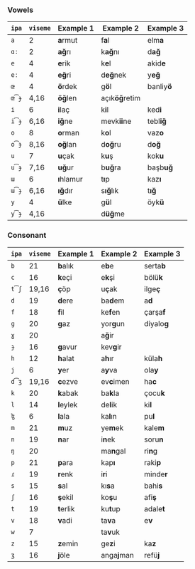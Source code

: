 ### Vowels

| `ipa` | `viseme` | Example 1   | Example 2       | Example 3   |
|-------|----------|-------------|-----------------|-------------|
| `a`   | 2        | **a**rmut   | f**a**l         | elm**a**    |
| `ɑː`  | 2        | **ağ**rı    | k**ağ**nı       | d**ağ**     |
| `e`   | 4        | **e**rik    | k**e**l         | akid**e**   |
| `eː`  | 4        | **eğ**ri    | d**eğ**nek      | y**eğ**     |
| `œ`   | 4        | **ö**rdek   | g**ö**l         | banliy**ö** |
| `œ͡ɟ` | 4,16     | **öğ**len   | açık**öğ**retim |             |
| `i`   | 6        | **i**laç    | k**i**l         | ked**i**    |
| `i͡ɟ` | 6,16     | **iğ**ne    | mevk**ii**ne    | tebl**iğ**  |
| `o`   | 8        | **o**rman   | k**o**l         | vaz**o**    |
| `o͡ɟ` | 8,16     | **oğ**lan   | d**oğ**ru       | d**oğ**     |
| `u`   | 7        | **u**çak    | k**u**ş         | kok**u**    |
| `u͡ɟ` | 7,16     | **uğ**ur    | b**uğ**ra       | başb**uğ**  |
| `ɯ`   | 6        | **ı**hlamur | t**ı**p         | kaz**ı**    |
| `ɯ͡ɟ` | 6,16     | **ığ**dır   | s**ığ**lık      | t**ığ**     |
| `y`   | 4        | **ü**lke    | g**ü**l         | öyk**ü**    |
| `y͡ɟ` | 4,16     |             | d**üğ**me       |             |

### Consonant

| `ipa` | `viseme` | Example 1   | Example 2       | Example 3   |
|-------|----------|-------------|-----------------|-------------|
| `b`   | 21       | **b**alık   | e**b**e         | serta**b**  |
| `c`   | 16       | **k**eçi    | e**k**şi        | bölü**k**   |
| `t͡ʃ` | 19,16    | **ç**öp     | u**ç**ak        | ilge**ç**   |
| `d`   | 19       | **d**ere    | ba**d**em       | a**d**      |
| `f`   | 18       | **f**il     | ke**f**en       | çarşa**f**  |
| `ɡ`   | 20       | **g**az     | yor**g**un      | diyalo**g** |
| `ɣ`   | 20       |             | a**ğ**ir        |             |
| `ɟ`   | 16       | **g**avur   | kev**g**ir      |             |
| `h`   | 12       | **h**alat   | a**h**ır        | küla**h**   |
| `j`   | 6        | **y**er     | a**y**va        | ola**y**    |
| `d͡ʒ` | 19,16    | **c**ezve   | ev**c**imen     | ha**c**     |
| `k`   | 20       | **k**abak   | ba**k**la       | çocu**k**   |
| `l`   | 14       | **l**eylek  | de**l**ik       | ki**l**     |
| `ɮ`   | 6        | **l**ala    | ka**l**ın       | pu**l**     |
| `m`   | 21       | **m**uz     | ye**m**ek       | kale**m**   |
| `n`   | 19       | **n**ar     | i**n**ek        | soru**n**   |
| `ŋ`   | 20       |             | ma**n**gal      | ri**n**g    |
| `p`   | 21       | **p**ara    | kap**ı**        | raki**p**   |
| `ɾ`   | 19       | **r**enk    | i**r**i         | minde**r**  |
| `s`   | 15       | **s**al     | kı**s**a        | bahi**s**   |
| `ʃ`   | 16       | **ş**ekil   | ko**ş**u        | afi**ş**    |
| `t`   | 19       | **t**erlik  | ku**t**up       | adale**t**  |
| `v`   | 18       | **v**adi    | ta**v**a        | e**v**      |
| `w`   | 7        |             | ta**v**uk       |             |
| `z`   | 15       | **z**emin   | ge**z**i        | ka**z**     |
| `ʒ`   | 16       | **j**öle    | anga**j**man    | refü**j**   |